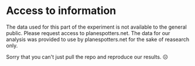 # Access to information
The data used for this part of the experiment is not available to the general public. Please request access to planespotters.net.
The data for our analysis was provided to use by planespotters.net for the sake of reasearch only.

Sorry that you can't just pull the repo and reproduce our results. ☹
